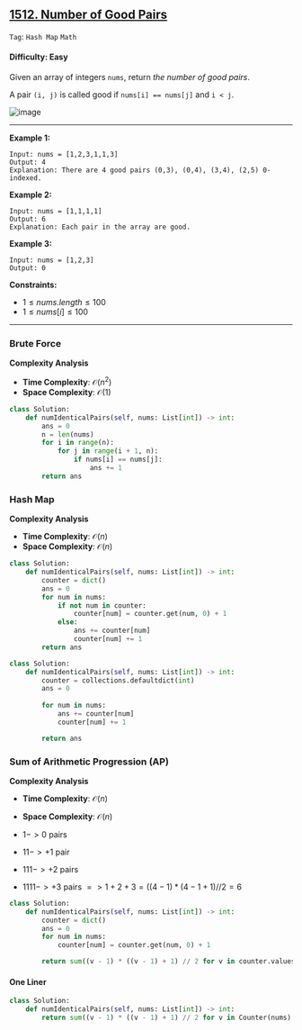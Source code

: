 ## [1512. Number of Good Pairs](https://leetcode.com/problems/number-of-good-pairs)

```Tag```: ```Hash Map``` ```Math```

#### Difficulty: Easy

Given an array of integers ```nums```, return _the number of good pairs_.

A pair ```(i, j)``` is called good if ```nums[i] == nums[j]``` and ```i < j```.

![image](https://github.com/quananhle/Python/assets/35042430/2e6004d3-c3d0-4218-9ed0-1e217689c106)

---

__Example 1:__
```
Input: nums = [1,2,3,1,1,3]
Output: 4
Explanation: There are 4 good pairs (0,3), (0,4), (3,4), (2,5) 0-indexed.
```

__Example 2:__
```
Input: nums = [1,1,1,1]
Output: 6
Explanation: Each pair in the array are good.
```

__Example 3:__
```
Input: nums = [1,2,3]
Output: 0
```

__Constraints:__

- $1 \le nums.length \le 100$
- $1 \le nums[i] \le 100$

---

### Brute Force

__Complexity Analysis__

- __Time Complexity__: $\mathcal{O}(n^2)$
- __Space Complexity__: $\mathcal{O}(1)$

```Python
class Solution:
    def numIdenticalPairs(self, nums: List[int]) -> int:
        ans = 0
        n = len(nums)
        for i in range(n):
            for j in range(i + 1, n):
                if nums[i] == nums[j]:
                    ans += 1
        return ans
```

### Hash Map

__Complexity Analysis__

- __Time Complexity__: $\mathcal{O}(n)$
- __Space Complexity__: $\mathcal{O}(n)$

```Python
class Solution:
    def numIdenticalPairs(self, nums: List[int]) -> int:
        counter = dict()
        ans = 0
        for num in nums:
            if not num in counter:
                counter[num] = counter.get(num, 0) + 1
            else:
                ans += counter[num]
                counter[num] += 1
        return ans
```

```Python
class Solution:
    def numIdenticalPairs(self, nums: List[int]) -> int:
        counter = collections.defaultdict(int)
        ans = 0
        
        for num in nums:
            ans += counter[num]
            counter[num] += 1

        return ans
```

### Sum of Arithmetic Progression (AP)

__Complexity Analysis__

- __Time Complexity__: $\mathcal{O}(n)$
- __Space Complexity__: $\mathcal{O}(n)$

- $1 -> 0$ pairs
- $11 -> +1$ pair
- $111 -> +2$ pairs
- $1111 -> +3$ pairs $=> 1+2+3=((4 - 1) * (4 - 1 + 1) // 2 = 6$

```Python
class Solution:
    def numIdenticalPairs(self, nums: List[int]) -> int:
        counter = dict()
        ans = 0
        for num in nums:
            counter[num] = counter.get(num, 0) + 1

        return sum((v - 1) * ((v - 1) + 1) // 2 for v in counter.values())
```

#### One Liner

```Python
class Solution:
    def numIdenticalPairs(self, nums: List[int]) -> int:
        return sum((v - 1) * ((v - 1) + 1) // 2 for v in Counter(nums).values())
```
